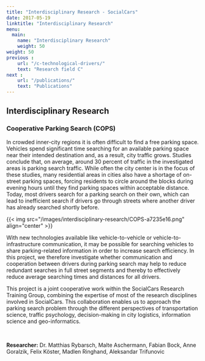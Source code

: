 ```yaml
---
title: "Interdisciplinary Research - SocialCars"
date: 2017-05-19
linktitle: "Interdisciplinary Research"
menu:
  main:
    name: "Interdisciplinary Research"
    weight: 50
weight: 50
previous :
    url: "/c-technological-drivers/"
    text: "Research field C"
next :
    url: "/publications/"
    text: "Publications"
---
```


## Interdisciplinary Research

### Cooperative Parking Search (COPS)

In crowded inner-city regions it is often difficult to find a free parking space. Vehicles spend significant time searching for an available parking space near their intended destination and, as a result, city traffic grows. Studies conclude that, on average, around 30 percent of traffic in the investigated areas is parking search traffic. While often the city center is in the focus of these studies, many residential areas in cities also have a shortage of on-street parking spaces, forcing residents to circle around the blocks during evening hours until they find parking spaces within acceptable distance. Today, most drivers search for a parking search on their own, which can lead to inefficient search if drivers go through streets where another driver has already searched shortly before.

{{< img src="/images/interdisciplinary-research/COPS-a7235e16.png" align="center" >}}

With new technologies available like vehicle-to-vehicle or vehicle-to-infrastructure communication, it may be possible for searching vehicles to share parking-related information in order to increase search efficiency. In this project, we therefore investigate whether communication and cooperation between drivers during parking search may help to reduce redundant searches in full street segments and thereby to effectively reduce average searching times and distances for all drivers.

This project is a joint cooperative work within the SocialCars Research Training Group, combining the expertise of most of the research disciplines involved in SocialCars. This collaboration enables us to approach the parking search problem through the different perspectives of transportation science, traffic psychology, decision-making in city logistics, information science and geo-informatics.

<br>

**Researcher:** Dr. Matthias Rybarsch, Malte Aschermann, Fabian Bock, Anne Goralzik, Felix Köster, Madlen Ringhand, Aleksandar Trifunovic
